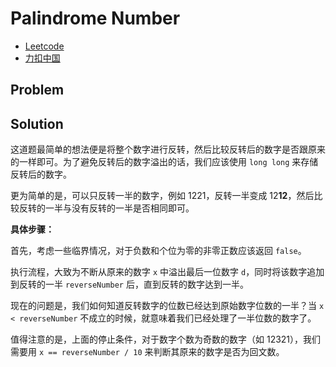 # Palindrome Number

- [Leetcode](https://leetcode.com/problems/palindrome-number)
- [力扣中国](https://leetcode.cn/problems/palindrome-number)

## Problem

[](desc.md ':include')

## Solution

这道题最简单的想法便是将整个数字进行反转，然后比较反转后的数字是否跟原来的一样即可。为了避免反转后的数字溢出的话，我们应该使用 `long long` 来存储反转后的数字。

更为简单的是，可以只反转一半的数字，例如 1221，反转一半变成 12**12**，然后比较反转的一半与没有反转的一半是否相同即可。

**具体步骤：**

首先，考虑一些临界情况，对于负数和个位为零的非零正数应该返回 `false`。

执行流程，大致为不断从原来的数字 `x` 中溢出最后一位数字 `d`，同时将该数字追加到反转的一半 `reverseNumber` 后，直到反转的数字达到一半。

现在的问题是，我们如何知道反转数字的位数已经达到原始数字位数的一半？当 `x < reverseNumber` 不成立的时候，就意味着我们已经处理了一半位数的数字了。

值得注意的是，上面的停止条件，对于数字个数为奇数的数字（如 12321），我们需要用 `x == reverseNumber / 10` 来判断其原来的数字是否为回文数。

[](solution.cpp ':include :type=code cpp')